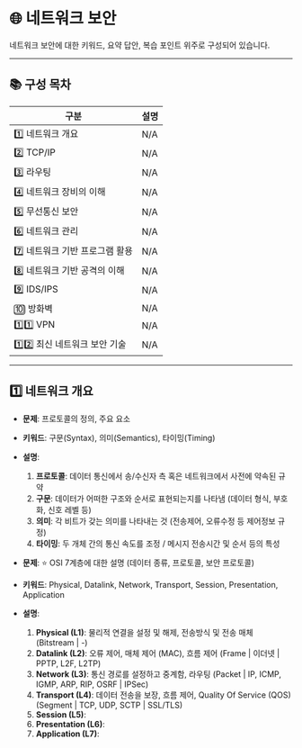  # 🌐 네트워크 보안

네트워크 보안에 대한 키워드, 요약 답안, 복습 포인트 위주로 구성되어 있습니다.

---

## 📚 구성 목차

| 구분 | 설명 | 
|------|------|
| 1️⃣ 네트워크 개요 | N/A |
| 2️⃣ TCP/IP | N/A |
| 3️⃣ 라우팅 | N/A |
| 4️⃣ 네트워크 장비의 이해 | N/A |
| 5️⃣ 무선통신 보안 | N/A |
| 6️⃣ 네트워크 관리 | N/A |
| 7️⃣ 네트워크 기반 프로그램 활용 | N/A |
| 8️⃣ 네트워크 기반 공격의 이해 | N/A |
| 9️⃣ IDS/IPS | N/A |
| 🔟 방화벽 | N/A |  
| 1️⃣1️⃣ VPN | N/A |
| 1️⃣2️⃣ 최신 네트워크 보안 기술 | N/A |
---

## 1️⃣ 네트워크 개요
- **문제**: 프로토콜의 정의, 주요 요소
- **키워드**: 구문(Syntax), 의미(Semantics), 타이밍(Timing)
- **설명**:
  1. **프로토콜**: 데이터 통신에서 송/수신자 측 혹은 네트워크에서 사전에 약속된 규약
  2. **구문**: 데이터가 어떠한 구조와 순서로 표현되는지를 나타냄 (데이터 형식, 부호화, 신호 레벨 등)
  3. **의미**: 각 비트가 갖는 의미를 나타내는 것 (전송제어, 오류수정 등 제어정보 규정)
  4. **타이밍**: 두 개체 간의 통신 속도를 조정 / 메시지 전송시간 및 순서 등의 특성

- **문제**: ⭐ OSI 7계층에 대한 설명 (데이터 종류, 프로토콜, 보안 프로토콜)
- **키워드**: Physical, Datalink, Network, Transport, Session, Presentation, Application
- **설명**:  
  1. **Physical (L1)**: 물리적 연결을 설정 및 해제, 전송방식 및 전송 매체 (Bitstream | -)
  2. **Datalink (L2)**: 오류 제어, 매체 제어 (MAC), 흐름 제어 (Frame | 이더넷 | PPTP, L2F, L2TP)
  3. **Network (L3)**: 통신 경로를 설정하고 중계함, 라우팅 (Packet | IP, ICMP, IGMP, ARP, RIP, OSRF | IPSec)
  4. **Transport (L4)**: 데이터 전송을 보장, 흐름 제어, Quality Of Service (QOS) (Segment | TCP, UDP, SCTP | SSL/TLS)
  5. **Session (L5)**: 
  6. **Presentation (L6)**:
  7. **Application (L7)**:
